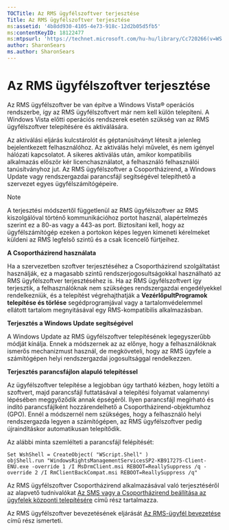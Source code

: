 ```yaml
---
TOCTitle: Az RMS ügyfélszoftver terjesztése
Title: Az RMS ügyfélszoftver terjesztése
ms:assetid: '4b8dd930-4105-4e73-918c-12d2b05d5fb5'
ms:contentKeyID: 18122477
ms:mtpsurl: 'https://technet.microsoft.com/hu-hu/library/Cc720266(v=WS.10)'
author: SharonSears
ms.author: SharonSears
---
```


Az RMS ügyfélszoftver terjesztése
=================================

Az RMS ügyfélszoftver be van építve a Windows Vista® operációs rendszerbe, így az RMS ügyfélszoftvert már nem kell külön telepíteni. A Windows Vista előtti operációs rendszerek esetén szükség van az RMS ügyfélszoftver telepítésére és aktiválására.

Az aktiválási eljárás kulcstárolót és géptanúsítványt létesít a jelenleg bejelentkezett felhasználóhoz. Az aktiválás helyi művelet, és nem igényel hálózati kapcsolatot. A sikeres aktiválás után, amikor kompatibilis alkalmazás először kér licenchasználatot, a felhasználó felhasználói tanúsítványhoz jut. Az RMS ügyfélszoftver a Csoportházirend, a Windows Update vagy rendszergazdai parancsfájl segítségével telepíthető a szervezet egyes ügyfélszámítógépeire.

> [!NOTE]  
> A terjesztési módszertől függetlenül az RMS ügyfélszoftver az RMS kiszolgálóval történő kommunikációhoz portot használ, alapértelmezés szerint ez a 80-as vagy a 443-as port. Biztosítani kell, hogy az ügyfélszámítógép ezeken a portokon képes legyen kimeneti kérelmeket küldeni az RMS legfelső szintű és a csak licencelő fürtjeihez. 

**A Csoportházirend használata**

Ha a szervezetben szoftver terjesztéséhez a Csoportházirend szolgáltatást használják, ez a magasabb szintű rendszerjogosultságokkal használható az RMS ügyfélszoftver terjesztéséhez is. Ha az RMS ügyfélszoftvert így terjesztik, a felhasználóknak nem szükséges rendszergazdai engedélyekkel rendelkezniük, és a telepítést végrehajthatják a **VezérlőpultProgramok telepítése és törlése** segédprogramjával vagy a tartalomvédelemmel ellátott tartalom megnyitásával egy RMS-kompatibilis alkalmazásban.

**Terjesztés a Windows Update segítségével**

A Windows Update az RMS ügyfélszoftver telepítésének legegyszerűbb módját kínálja. Ennek a módszernek az az előnye, hogy a felhasználóknak ismerős mechanizmust használ, de megköveteli, hogy az RMS ügyfele a számítógépen helyi rendszergazdai jogosultsággal rendelkezzen.

**Terjesztés parancsfájlon alapuló telepítéssel**

Az ügyfélszoftver telepítése a legjobban úgy tartható kézben, hogy letölti a szoftvert, majd parancsfájl futtatásával a telepítési folyamat valamennyi lépésében meggyőződik annak épségéről. Ilyen parancsfájl megírható és indító parancsfájlként hozzárendelhető a Csoportházirend-objektumhoz (GPO). Ennél a módszernél nem szükséges, hogy a felhasználó helyi rendszergazda legyen a számítógépen, az RMS ügyfélszoftver pedig újraindításkor automatikusan telepítődik.

Az alábbi minta szemlélteti a parancsfájl felépítését:

```
Set WshShell = CreateObject( "WScript.Shell" )
objShell.run "WindowsRightsManagementServicesSP2-KB917275-Client-ENU.exe -override 1 /I MsDrmClient.msi REBOOT=ReallySuppress /q -override 2 /I RmClientBackCompat.msi REBOOT=ReallySuppress /q"
```

Az RMS ügyfélszoftver Csoportházirend alkalmazásával való terjesztéséről az alapvető tudnivalókat [Az SMS vagy a Csoportházirend beállítása az ügyfelek központi telepítésére](https://technet.microsoft.com/9e37c27b-8cc1-40c6-adb7-0937aa64c8db) című rész tartalmazza.

Az RMS ügyfélszoftver bevezetésének eljárását [Az RMS-ügyfél bevezetése](https://technet.microsoft.com/c84f1724-cf71-4385-9003-ff68bc23c927) című rész ismerteti.